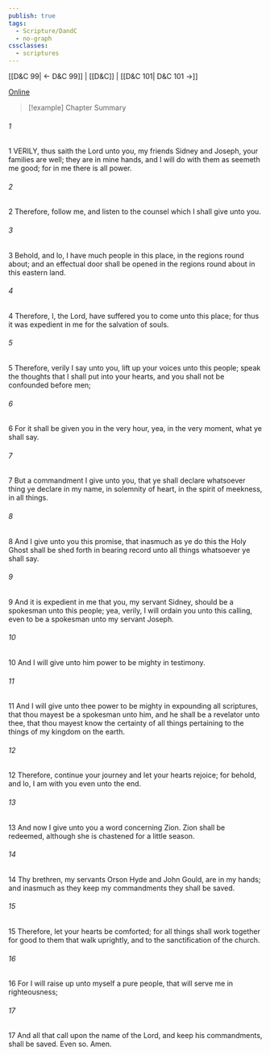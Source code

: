 ```yaml
---
publish: true
tags:
  - Scripture/DandC
  - no-graph
cssclasses:
  - scriptures
---
```

[[D&C 99| ← D&C 99]] | [[D&C]] | [[D&C 101| D&C 101 →]]

[Online](https://churchofjesuschrist.org/study/scriptures/dc-testament/dc/100?lang=eng)

>[!example] Chapter Summary
>
###### 1
1 VERILY, thus saith the Lord unto you, my friends Sidney and Joseph, your families are well; they are in mine hands, and I will do with them as seemeth me good; for in me there is all power.
###### 2
2 Therefore, follow me, and listen to the counsel which I shall give unto you.
###### 3
3 Behold, and lo, I have much people in this place, in the regions round about; and an effectual door shall be opened in the regions round about in this eastern land.
###### 4
4 Therefore, I, the Lord, have suffered you to come unto this place; for thus it was expedient in me for the salvation of souls.
###### 5
5 Therefore, verily I say unto you, lift up your voices unto this people; speak the thoughts that I shall put into your hearts, and you shall not be confounded before men;
###### 6
6 For it shall be given you in the very hour, yea, in the very moment, what ye shall say.
###### 7
7 But a commandment I give unto you, that ye shall declare whatsoever thing ye declare in my name, in solemnity of heart, in the spirit of meekness, in all things.
###### 8
8 And I give unto you this promise, that inasmuch as ye do this the Holy Ghost shall be shed forth in bearing record unto all things whatsoever ye shall say.
###### 9
9 And it is expedient in me that you, my servant Sidney, should be a spokesman unto this people; yea, verily, I will ordain you unto this calling, even to be a spokesman unto my servant Joseph.
###### 10
10 And I will give unto him power to be mighty in testimony.
###### 11
11 And I will give unto thee power to be mighty in expounding all scriptures, that thou mayest be a spokesman unto him, and he shall be a revelator unto thee, that thou mayest know the certainty of all things pertaining to the things of my kingdom on the earth.
###### 12
12 Therefore, continue your journey and let your hearts rejoice; for behold, and lo, I am with you even unto the end.
###### 13
13 And now I give unto you a word concerning Zion. Zion shall be redeemed, although she is chastened for a little season.
###### 14
14 Thy brethren, my servants Orson Hyde and John Gould, are in my hands; and inasmuch as they keep my commandments they shall be saved.
###### 15
15 Therefore, let your hearts be comforted; for all things shall work together for good to them that walk uprightly, and to the sanctification of the church.
###### 16
16 For I will raise up unto myself a pure people, that will serve me in righteousness;
###### 17
17 And all that call upon the name of the Lord, and keep his commandments, shall be saved. Even so. Amen.




